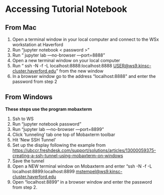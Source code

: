 # Accessing Tutorial Notebook
## From Mac
1. Open a terminal window in your local computer and connect to the WSx workstation at Haverford
2. Run “jupyter notebook < password >”
3. Run “ jupyter lab —no-browser —port=8888”
4. Open a new terminal window on your local computer
5. Run “ ssh -N -f -L localhost:8888:localhost:8888 USER@ws9.kinsc-cluster.haverford.edu” from the new window
6. In a browser window go to the address “localhost:8888" and enter the password from step 2

## From Windows
**These steps use the program mobaxterm**
1. Ssh to WS
2. Run “jupyter notebook password”
3. Run “jupyter lab —no-browser —port=8899”
4. Click ’tunneling’ tab one top of Mobaxterm toolbar
5. Hit ’New SSH Tunnel’
6. Set up the display following the example from https://ubccr.freshdesk.com/support/solutions/articles/13000059375-creating-a-ssh-tunnel-using-mobaxterm-on-windows
7. Save the tunnel
8. Open a NEW terminal window on Mobaxterm and enter “ssh -N -f -L localhost:8899:localhost:8899 mstempel@ws9.kinsc-cluster.haverford.edu
9. Open “localhost:8899” in a browser window and enter the password from step 2.
